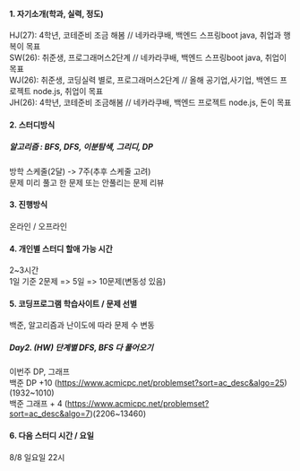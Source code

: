 #### 1. 자기소개(학과, 실력, 정도)   

HJ(27): 4학년, 코테준비 조금 해봄 // 네카라쿠배, 백엔드 스프링boot java, 취업과 행복이 목표   
SW(26): 취준생, 프로그래머스2단계 // 네카라쿠배, 백엔드 스프링boot java, 취업이 목표    
WJ(26): 취준생, 코딩실력 별로, 프로그래머스2단계 // 올해 공기업,사기업, 백엔드 프로젝트 node.js, 취업이 목표    
JH(26): 4학년, 코테준비 조금해봄 // 네카라쿠배, 백엔드 프로젝트 node.js, 돈이 목표     

#### 2. 스터디방식 
##### 알고리즘 : BFS, DFS, 이분탐색, 그리디, DP
방학 스케줄(2달) -> 7주(추후 스케줄 고려)  
문제 미리 풀고 한 문제 또는 안풀리는 문제 리뷰       
#### 3. 진행방식   
온라인 / 오프라인
#### 4. 개인별 스터디 할애 가능 시간   
2~3시간   
1일 기준 2문제 => 5일 => 10문제(변동성 있음)
#### 5. 코딩프로그램 학습사이트 / 문제 선별   
백준, 알고리즘과 난이도에 따라 문제 수 변동   
##### Day2. (HW) 단계별 DFS, BFS 다 풀어오기
   이번주 DP, 그래프   
   백준 DP +10 (https://www.acmicpc.net/problemset?sort=ac_desc&algo=25) (1932~1010)   
   백준 그래프 + 4 (https://www.acmicpc.net/problemset?sort=ac_desc&algo=7)(2206~13460)   
#### 6. 다음 스터디 시간 / 요일
8/8 일요일 22시   
 
